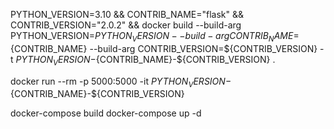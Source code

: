 PYTHON_VERSION=3.10 && CONTRIB_NAME="flask" && CONTRIB_VERSION="2.0.2" && docker build --build-arg PYTHON_VERSION=${PYTHON_VERSION} --build-arg CONTRIB_NAME=${CONTRIB_NAME} --build-arg CONTRIB_VERSION=${CONTRIB_VERSION} -t ${PYTHON_VERSION}-${CONTRIB_NAME}-${CONTRIB_VERSION} .

docker run  --rm -p 5000:5000 -it ${PYTHON_VERSION}-${CONTRIB_NAME}-${CONTRIB_VERSION}


docker-compose build
docker-compose up -d